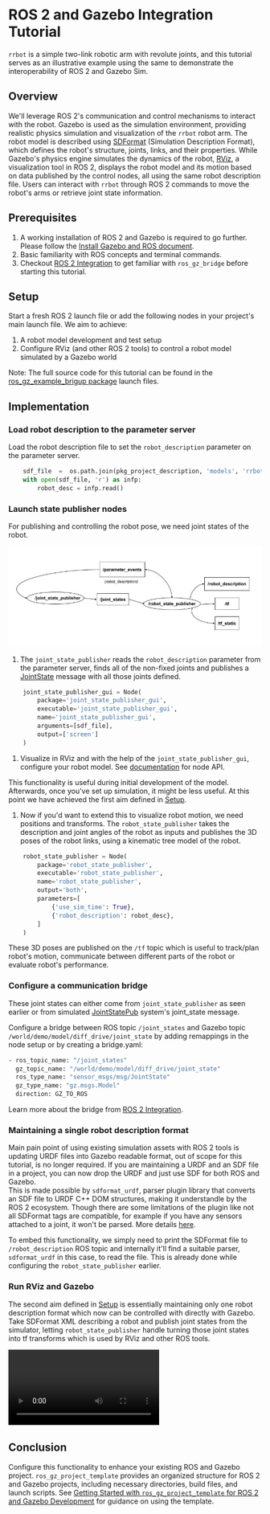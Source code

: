 # ROS 2 and Gazebo Integration Tutorial

`rrbot` is a simple two-link robotic arm with revolute joints, and this tutorial serves as an illustrative example using the same to demonstrate the interoperability of ROS 2 and Gazebo Sim.

## Overview
We'll leverage ROS 2's communication and control mechanisms to interact with the robot. Gazebo is used as the simulation environment, providing realistic physics simulation and visualization of the `rrbot` robot arm.
The robot model is described using [SDFormat](http://sdformat.org/) (Simulation Description Format), which defines the robot's structure, joints, links, and their properties.
While Gazebo's physics engine simulates the dynamics of the robot, [RViz](https://github.com/ros2/rviz), a visualization tool in ROS 2, displays the robot model and its motion based on data published by the control nodes, all using the same robot description file.
Users can interact with `rrbot` through ROS 2 commands to move the robot's arms or retrieve joint state information.

## Prerequisites

1. A working installation of ROS 2 and Gazebo is required to go further. Please follow the [Install Gazebo and ROS document](docs/ros_installation). 
1. Basic familiarity with ROS concepts and terminal commands. 
1. Checkout [ROS 2 Integration](docs/garden/ros2_integration) to get familiar with `ros_gz_bridge` before starting this tutorial.

## Setup

Start a fresh ROS 2 launch file or add the following nodes in your project's main launch file. We aim to achieve:
1. A robot model development and test setup
1. Configure RViz (and other ROS 2 tools) to control a robot model simulated by a Gazebo world

Note: The full source code for this tutorial can be found in the [ros_gz_example_brigup package](https://github.com/gazebosim/ros_gz_project_template/tree/main/ros_gz_example_bringup/launch) launch files.

## Implementation

### Load robot description to the parameter server

Load the robot description file to set the `robot_description` parameter on the parameter server.

```python
    sdf_file  =  os.path.join(pkg_project_description, 'models', 'rrbot', 'model.sdf')
    with open(sdf_file, 'r') as infp:
        robot_desc = infp.read()
```

### Launch state publisher nodes

For publishing and controlling the robot pose, we need joint states of the robot.

![jsp](tutorials/ros2_integration/jsp_diagram.jpg)

1. The `joint_state_publisher` reads the `robot_description` parameter from the parameter server, finds all of the non-fixed joints and publishes a [JointState](https://docs.ros.org/en/api/sensor_msgs/html/msg/JointState.html) message with all those joints defined.

```python
    joint_state_publisher_gui = Node(
        package='joint_state_publisher_gui',
        executable='joint_state_publisher_gui',
        name='joint_state_publisher_gui',
        arguments=[sdf_file],
        output=['screen']
    )
```
1. Visualize in RViz and with the help of the `joint_state_publisher_gui`, configure your robot model.
See [documentation](https://wiki.ros.org/joint_state_publisher?distro=noetic) for node API.

This functionality is useful during initial development of the model. Afterwards, once you've set up simulation, it might be less useful.
At this point we have achieved the first aim defined in [Setup](#Setup). 


1. Now if you'd want to extend this to visualize robot motion, we need positions and transforms.
The `robot_state_publisher` takes the description and joint angles of the robot as inputs and publishes the 3D poses of the robot links, using a kinematic tree model of the robot. 

```python
    robot_state_publisher = Node(
        package='robot_state_publisher',
        executable='robot_state_publisher',
        name='robot_state_publisher',
        output='both',
        parameters=[
            {'use_sim_time': True},
            {'robot_description': robot_desc},
        ]
    )
```

These 3D poses are published on the `/tf` topic which is useful to track/plan robot's motion, communicate between different parts of the robot or evaluate robot's performance.

### Configure a communication bridge

These joint states can either come from `joint_state_publisher` as seen earlier or from simulated [JointStatePub](https://gazebosim.org/api/gazebo/4.5/classignition_1_1gazebo_1_1systems_1_1JointStatePublisher.html#details) system's joint_state message.

Configure a bridge between ROS topic `/joint_states` and Gazebo topic `/world/demo/model/diff_drive/joint_state` by adding remappings in the node setup or by creating a bridge.yaml: 

```bash
- ros_topic_name: "/joint_states"
  gz_topic_name: "/world/demo/model/diff_drive/joint_state"
  ros_type_name: "sensor_msgs/msg/JointState"
  gz_type_name: "gz.msgs.Model"
  direction: GZ_TO_ROS
```

Learn more about the bridge from [ROS 2 Integration](docs/garden/ros2_integration).

### Maintaining a single robot description format

Main pain point of using existing simulation assets with ROS 2 tools is updating URDF files into Gazebo readable format, out of scope for this tutorial, is no longer required. If you are maintaining a URDF and an SDF file in a project, you can now drop the URDF and just use SDF for both ROS and Gazebo.  
This is made possible by `sdformat_urdf`, parser plugin library that converts an SDF file to URDF C++ DOM structures, making it understandle by the ROS 2 ecosystem. 
Though there are some limitations of the plugin like not all SDFormat tags are compatible, for example if you have any sensors attached to a joint, it won't be parsed. More details [here](https://github.com/ros/sdformat_urdf/tree/ros2/sdformat_urdf).

To embed this functionality, we simply need to print the SDFormat file to `/robot_description` ROS topic and internally it'll find a suitable parser, `sdformat_urdf` in this case, to read the file. This is already done while configuring the `robot_state_publisher` earlier.

### Run RViz and Gazebo

The second aim defined in [Setup](#Setup) is essentially maintaining only one robot description format which now can be controlled with directly with Gazebo. Take SDFormat XML describing a robot and publish joint states from the simulator, letting `robot_state_publisher` handle turning those joint states into tf transforms which is used by RViz and other ROS tools.

![gz_rviz](tutorials/ros2_integration/gz_rviz.mp4)

## Conclusion

Configure this functionality to enhance your existing ROS and Gazebo project. 
`ros_gz_project_template` provides an organized structure for ROS 2 and Gazebo projects, including necessary directories, build files, and launch scripts.
See [Getting Started with `ros_gz_project_template` for ROS 2 and Gazebo Development](docs/garden/ros_gz_project_template) for guidance on using the template.